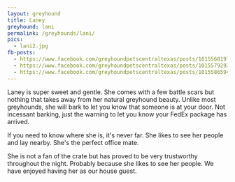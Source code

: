 ```yaml
---
layout: greyhound
title: Laney
greyhound: lani
permalink: /greyhounds/lani/
pics:
  - lani2.jpg
fb-posts:
  - https://www.facebook.com/greyhoundpetscentraltexas/posts/10155681973893572:0
  - https://www.facebook.com/greyhoundpetscentraltexas/posts/10155792935863572:0
  - https://www.facebook.com/greyhoundpetscentraltexas/posts/10155865941653572:0
---
```



Laney is super sweet and gentle.  She comes with a few battle scars but nothing that takes away from her natural greyhound beauty.  Unlike most greyhounds, she will bark to let you know that someone is at your door. Not incessant barking, just the warning to let you know your FedEx package has arrived.

If you need to know where she is, it's never far. She likes to see her people and lay nearby. She's the perfect office mate.

She is not a fan of the crate but has proved to be very trustworthy throughout the night. Probably because she likes to see her people.
We have enjoyed having her as our house guest.
